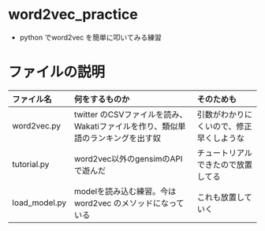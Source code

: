 # word2vec_practice

- python でword2vec を簡単に叩いてみる練習

# ファイルの説明

| ファイル名 | 何をするものか | そのためも |
|:-----------|:---------------|:-----------|
| word2vec.py | twitter のCSVファイルを読み、Wakatiファイルを作り、類似単語のランキングを出す奴 | 引数がわかりにくいので、修正早くしような |
| tutorial.py | word2vec以外のgensimのAPIで遊んだ | チュートリアルできたので放置してる |
| load_model.py | modelを読み込む練習。今はword2vec のメソッドになっている | これも放置していく |
